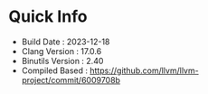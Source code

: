 # Quick Info
* Build Date : 2023-12-18
* Clang Version : 17.0.6
* Binutils Version : 2.40
* Compiled Based : https://github.com/llvm/llvm-project/commit/6009708b
